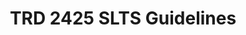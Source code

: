 ---
title: TRD 2425 SLTS Guidelines
redirect_to: https://docs.google.com/document/d/1A8OckuOVO7XLg7EOd1WUXlEHqlZTE5_kRN2O5CqItP8/edit?usp=sharing
redirect_from: 
  - /TRD2425SLTSGuidelines
  - /trd2425sltsguidelines
---
